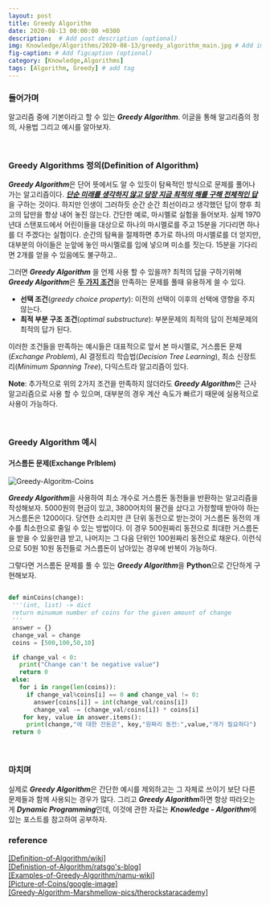 ```yaml
---
layout: post
title: Greedy Algorithm
date: 2020-08-13 00:00:00 +0300
description:  # Add post description (optional)
img: Knowledge/Algorithms/2020-08-13/greedy_algorithm_main.jpg # Add image post (optional)
fig-caption: # Add figcaption (optional)
category: [Knowledge,Algorithms]
tags: [Algorithm, Greedy] # add tag
---
```


### 들어가며
알고리즘 중에 기본이라고 할 수 있는 ***Greedy Algorithm***. 이글을 통해 알고리즘의 정의, 사용법 그리고 예시를 알아보자.

<br>

### Greedy Algorithms 정의(Definition of Algorithm)
***Greedy Algorithm***은 단어 뜻에서도 알 수 있듯이 탐욕적인 방식으로 문제를 풀어나가는 알고리즘이다. <ins>***단순 미래를 생각하지 않고 당장 지금 최적의 해를 구해 전체적인 답***</ins>을 구하는 것이다. 하지만 인생이 그러하듯 순간 순간 최선이라고 생각했던 답이 향후 최고의 답만을 항상 내어 놓진 않는다. 간단한 예로, 마시멜로 실험을 들어보자. 실제 1970년대 스탠포드에서 어린이들을 대상으로 하나의 마시멜로를 주고 15분을 기다리면 하나를 더 주겠다는 실험이다. 순간의 탐욕을 절제하면 추가로 하나의 마시멜로를 더 얻지만, 대부분의 아이들은 눈앞에 놓인 마시멜로를 입에 넣으며 미소를 짓는다. 15분을 기다리면 2개를 얻을 수 있음에도 불구하고..

그러면 ***Greedy Algorithm*** 을 언제 사용 할 수 있을까? 최적의 답을 구하기위해 ***Greedy Algorithm***은 <ins>**두 가지 조건**</ins>을 만족하는 문제를 풀때 유용하게 쓸 수 있다.
- **선택 조건**(_greedy choice property_): 이전의 선택이 이후의 선택에 영향을 주지 않는다.
- **최적 부분 구조 조건**(_optimal substructure_): 부분문제의 최적의 답이 전체문제의 최적의 답가 된다.

이러한 조건들을 만족하는 예시들은 대표적으로 앞서 본 마시멜로, 거스름돈 문제(_Exchange Problem_), AI 결정트리 학습법(_Decision Tree Learning_), 최소 신장트리(_Minimum Spanning Tree_), 다익스트라 알고리즘이 있다.

**Note**: 추가적으로 위의 2가지 조건을 만족하지 않더라도 ***Greedy Algorithm***은 근사 알고리즘으로 사용 할 수 있으며, 대부분의 경우 계산 속도가 빠르기 때문에 실용적으로 사용이 가능하다.

<br>


### Greedy Algorithm 예시

#### 거스름돈 문제(Exchange Prlblem)

![Greedy-Algoritm-Coins]({{site.baseurl}}/assets/img/Knowledge/Algorithms/2020-08-13/greedy-algorithm-coins.jpg#center)

***Greedy Algorithm***을 사용하여 최소 개수로 거스름돈 동전들을 반환하는 알고리즘을 작성해보자. 5000원의 현금이 있고, 3800어치의 물건을 샀다고 가정할때 받아야 하는 거스름돈은 1200이다. 당연한 소리지만 큰 단위 동전으로 받는것이 거스름돈 동전의 개수를 최소한으로 줄일 수 있는 방법이다. 이 경우 500원짜리 동전으로 최대한 거스름돈을 받을 수 있을만큼 받고, 나머지는 그 다음 단위인 100원짜리 동전으로 채운다. 이런식으로 50원 10원 동전들로 거스름돈이 남아있는 경우에 반복이 가능하다.

그렇다면 거스름돈 문제를 풀 수 있는 ***Greedy Algorithm***을 **Python**으로 간단하게 구현해보자.
```python

def minCoins(change):
 '''(int, list) -> dict
 return minumum number of coins for the given amount of change
 '''
 answer = {}
 change_val = change
 coins = [500,100,50,10]

 if change_val < 0:
   print("Change can't be negative value")
   return 0
 else:
   for i in range(len(coins)):
     if change_val%coins[i] == 0 and change_val != 0:
       answer[coins[i]] = int(change_val/coins[i])
       change_val -= (change_val/coins[i]) * coins[i]
    for key, value in answer.items():
     print(change,"에 대한 잔돈은", key,"원짜리 동전:",value,"개가 필요하다")
 return 0
```
<br>

### 마치며
실제로 ***Greedy Algorithm***은 간단한 예시를 제외하고는 그 자체로 쓰이기 보단 다른 문제들과 함께 사용되는 경우가 많다. 그리고 ***Greedy Algorithm***하면 항상 따라오는게 ***Dynamic Programming***인데, 이것에 관한 자료는 ***Knowledge - Algorithm***에 있는 포스트를 참고하여 공부하자.

### reference
[\[Definition-of-Algorithm/wiki\]](https://en.wikipedia.org/wiki/Greedy_algorithm) <br>
[\[Definistion-of-Algorithm/ratsgo's-blog\]](https://ratsgo.github.io/data%20structure&algorithm/2017/11/22/greedy/) <br>
[\[Examples-of-Greedy-Algorithm/namu-wiki\]](https://namu.wiki/w/%EA%B7%B8%EB%A6%AC%EB%94%94%20%EC%95%8C%EA%B3%A0%EB%A6%AC%EC%A6%98) <br>
[\[Picture-of-Coins/google-image\]](https://www.google.com/imgres?imgurl=https%3A%2F%2Fimages-wixmp-ed30a86b8c4ca887773594c2.wixmp.com%2Ff%2Fe32041bf-889e-41f6-a291-4f6b2a1bd922%2Fd7o4o12-31442d94-7f9b-43cb-acfd-8bad81c61953.jpg%3Ftoken%3DeyJ0eXAiOiJKV1QiLCJhbGciOiJIUzI1NiJ9.eyJzdWIiOiJ1cm46YXBwOiIsImlzcyI6InVybjphcHA6Iiwib2JqIjpbW3sicGF0aCI6IlwvZlwvZTMyMDQxYmYtODg5ZS00MWY2LWEyOTEtNGY2YjJhMWJkOTIyXC9kN280bzEyLTMxNDQyZDk0LTdmOWItNDNjYi1hY2ZkLThiYWQ4MWM2MTk1My5qcGcifV1dLCJhdWQiOlsidXJuOnNlcnZpY2U6ZmlsZS5kb3dubG9hZCJdfQ.MYnWR4aCQsWIp2eqEzrKpdVs_Kn8jFUUlUujBI2cEAA&imgrefurl=https%3A%2F%2Fwww.deviantart.com%2Ftidalkraken%2Fart%2FPretty-pretty-coin-coins-463791782&tbnid=2kuMhY__D7XXhM&vet=12ahUKEwjW18DTl5frAhVF35QKHWEBC7kQMygDegUIARCvAQ..i&docid=SeUkYl4bwUPz3M&w=1920&h=1421&itg=1&q=pretty%20coins&ved=2ahUKEwjW18DTl5frAhVF35QKHWEBC7kQMygDegUIARCvAQ) <br>
[\[Greedy-Algorithm-Marshmellow-pics/therockstaracademy\]](https://www.therockstaracademy.com/blog/marshmallow) <br>

